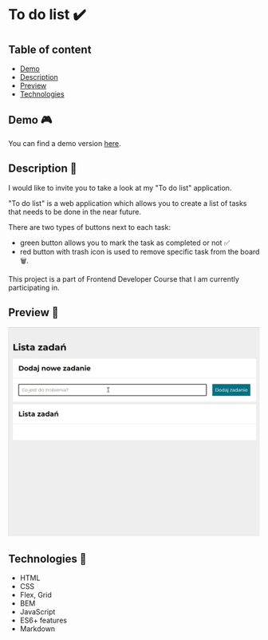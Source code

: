 # To do list ✔️

## Table of content 

- [Demo](#demo-🎮)
- [Description](#description-📖)
- [Preview](#preview-👀)
- [Technologies](#technologies-🤖)

## Demo 🎮

You can find a demo version [here](https://bartekdbc.github.io/to-do-list/).

## Description 📖

I would like to invite you to take a look at my "To do list" application.

"To do list" is a web application which allows you to create a list of tasks that needs to be done in the near future. 

There are two types of buttons next to each task:
- green button allows you to mark the task as completed or not ✅
- red button with trash icon is used to remove specific task from the board 🗑️.

This project is a part of Frontend Developer Course that I am currently participating in.

## Preview 👀

![Preview](https://github.com/bartekdbc/to-do-list/blob/master/images/Preview.gif)

## Technologies 🤖

- HTML
- CSS
- Flex, Grid
- BEM
- JavaScript
- ES6+ features
- Markdown